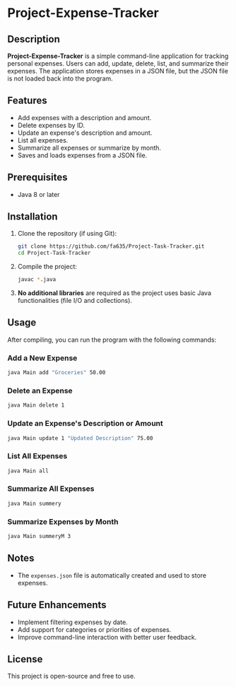 # Project-Expense-Tracker

## Description
**Project-Expense-Tracker** is a simple command-line application for tracking personal expenses. Users can add, update, delete, list, and summarize their expenses. The application stores expenses in a JSON file, but the JSON file is not loaded back into the program.

## Features
- Add expenses with a description and amount.
- Delete expenses by ID.
- Update an expense's description and amount.
- List all expenses.
- Summarize all expenses or summarize by month.
- Saves and loads expenses from a JSON file.

## Prerequisites
- Java 8 or later

## Installation
1. Clone the repository (if using Git):

    ```bash
    git clone https://github.com/fa635/Project-Task-Tracker.git
    cd Project-Task-Tracker
    ```

2. Compile the project:

    ```bash
    javac *.java
    ```

3. **No additional libraries** are required as the project uses basic Java functionalities (file I/O and collections).

## Usage
After compiling, you can run the program with the following commands:

### Add a New Expense
```bash
java Main add "Groceries" 50.00
```
### Delete an Expense
```bash
java Main delete 1
```
### Update an Expense's Description or Amount
```bash
java Main update 1 "Updated Description" 75.00
```

### List All Expenses
```bash
java Main all
```

### Summarize All Expenses
```bash
java Main summery
```

### Summarize Expenses by Month
```bash
java Main summeryM 3
```

## Notes
- The `expenses.json` file is automatically created and used to store expenses.

## Future Enhancements
- Implement filtering expenses by date.
- Add support for categories or priorities of expenses.
- Improve command-line interaction with better user feedback.

## License
This project is open-source and free to use.